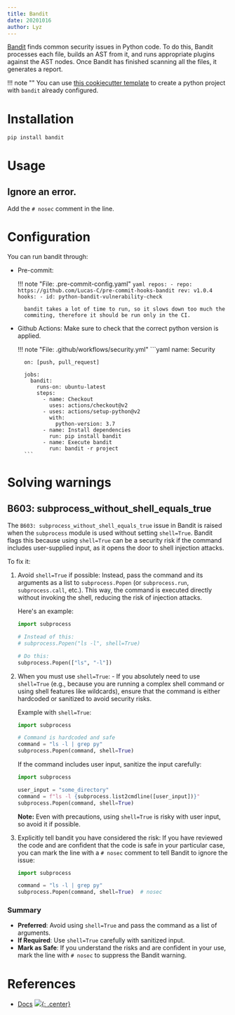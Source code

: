 ```yaml
---
title: Bandit
date: 20201016
author: Lyz
---
```


[Bandit](https://bandit.readthedocs.io/en/latest/) finds common security issues
in Python code. To do this, Bandit processes each file, builds an AST from it,
and runs appropriate plugins against the AST nodes. Once Bandit has finished
scanning all the files, it generates a report.

!!! note ""
    You can use [this cookiecutter
    template](https://github.com/lyz-code/cookiecutter-python-project) to create
    a python project with `bandit` already configured.

# Installation

```bash
pip install bandit
```

# Usage

## Ignore an error.

Add the `# nosec` comment in the line.

# Configuration

You can run bandit through:

* Pre-commit:

    !!! note "File: .pre-commit-config.yaml"
        ```yaml
        repos:
            - repo: https://github.com/Lucas-C/pre-commit-hooks-bandit
              rev: v1.0.4
              hooks:
              - id: python-bandit-vulnerability-check
        ```

        bandit takes a lot of time to run, so it slows down too much the
        commiting, therefore it should be run only in the CI.

* Github Actions: Make sure to check that the correct python version is applied.

    !!! note "File: .github/workflows/security.yml"
        ```yaml
        name: Security

        on: [push, pull_request]

        jobs:
          bandit:
            runs-on: ubuntu-latest
            steps:
              - name: Checkout
                uses: actions/checkout@v2
              - uses: actions/setup-python@v2
                with:
                  python-version: 3.7
              - name: Install dependencies
                run: pip install bandit
              - name: Execute bandit
                run: bandit -r project
        ```

# Solving warnings

## B603: subprocess_without_shell_equals_true
The `B603: subprocess_without_shell_equals_true` issue in Bandit is raised when the `subprocess` module is used without setting `shell=True`. Bandit flags this because using `shell=True` can be a security risk if the command includes user-supplied input, as it opens the door to shell injection attacks.

To fix it:

1. Avoid `shell=True` if possible: Instead, pass the command and its arguments as a list to `subprocess.Popen` (or `subprocess.run`, `subprocess.call`, etc.). This way, the command is executed directly without invoking the shell, reducing the risk of injection attacks.

   Here's an example:

   ```python
   import subprocess

   # Instead of this:
   # subprocess.Popen("ls -l", shell=True)

   # Do this:
   subprocess.Popen(["ls", "-l"])
   ```

2. When you must use `shell=True`: - If you absolutely need to use `shell=True` (e.g., because you are running a complex shell command or using shell features like wildcards), ensure that the command is either hardcoded or sanitized to avoid security risks.

   Example with `shell=True`:

   ```python
   import subprocess

   # Command is hardcoded and safe
   command = "ls -l | grep py"
   subprocess.Popen(command, shell=True)
   ```

   If the command includes user input, sanitize the input carefully:

   ```python
   import subprocess

   user_input = "some_directory"
   command = f"ls -l {subprocess.list2cmdline([user_input])}"
   subprocess.Popen(command, shell=True)
   ```

   **Note:** Even with precautions, using `shell=True` is risky with user input, so avoid it if possible.

3. Explicitly tell bandit you have considered the risk: If you have reviewed the code and are confident that the code is safe in your particular case, you can mark the line with a `# nosec` comment to tell Bandit to ignore the issue:

   ```python
   import subprocess

   command = "ls -l | grep py"
   subprocess.Popen(command, shell=True)  # nosec
   ```

### Summary

- **Preferred**: Avoid using `shell=True` and pass the command as a list of arguments.
- **If Required**: Use `shell=True` carefully with sanitized input.
- **Mark as Safe**: If you understand the risks and are confident in your use, mark the line with `# nosec` to suppress the Bandit warning.

# References

* [Docs](https://bandit.readthedocs.io/en/latest/)
[![](not-by-ai.svg){: .center}](https://notbyai.fyi)
